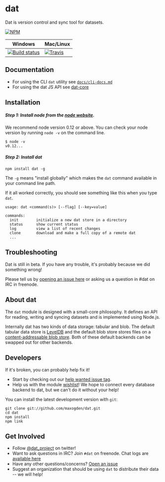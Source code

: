 # dat

Dat is version control and sync tool for datasets.

[![NPM](https://nodei.co/npm/dat.png?global=true)](https://nodei.co/npm/dat/)

Windows        | Mac/Linux
-------------- | ------------
[![Build status](https://ci.appveyor.com/api/projects/status/s236036xnglo4v5l)](https://ci.appveyor.com/project/maxogden/dat) | [![Travis](http://img.shields.io/travis/maxogden/dat.svg?style=flat)](https://travis-ci.org/maxogden/dat)

## Documentation

- For using the CLI `dat` utility see [`docs/cli-docs.md`](docs/cli-docs.md)
- For using the dat JS API see [dat-core](https://github.com/maxogden/dat-core)

## Installation

##### Step 1: Install node from the [node website](http://nodejs.org/).

We recommend node version 0.12 or above. You can check your node version by running `node -v` on the command line.

```
$ node -v
v0.12...
```

##### Step 2: Install dat

```
npm install dat -g
```

The `-g` means "install globally" which makes the `dat` command available in your command line path.

If it all worked correctly, you should see something like this when you type `dat`.

```
usage: dat <command(s)> [--flag] [--key=value]

commands:
  init        initialize a new dat store in a directory
  status      show current status
  log         view a list of recent changes
  clone       download and make a full copy of a remote dat
  ...
```

## Troubleshooting

Dat is still in beta. If you have any trouble, it's probably because we did something wrong!

Please tell us by [opening an issue here](http://github.com/maxogden/dat/issues/new) or asking us a question in #dat on IRC in freenode.

## About dat

The `dat` module is designed with a small-core philosophy. It defines an API for reading, writing and syncing datasets and is implemented using Node.js.

Internally dat has two kinds of data storage: tabular and blob. The default tabular data store is [LevelDB](http://leveldb.org) and the default blob store stores files on a [content-addressable blob store](https://github.com/mafintosh/content-addressable-blob-store). Both of these default backends can be swapped out for other backends.

## Developers

If it's broken, you can probably help fix it!

* Start by checking out our [help wanted issue tag](https://github.com/maxogden/dat/labels/help%20wanted).
* Help us with the module [wishlist](https://github.com/datproject/discussions/issues/5)! We hope to connect every database backend to dat, but we can't do it without your help!

You can install the latest development version with `git`:

```
git clone git://github.com/maxogden/dat.git
cd dat
npm install
npm link
```

## Get Involved

* Follow [@dat_project](https://twitter.com/dat_project) on twitter!
* Want to ask questions in IRC? Join `#dat` on freenode. Chat logs are [available here](https://botbot.me/freenode/dat/)
* Have any other questions/concerns? [Open an issue](https://github.com/maxogden/dat/issues)
* Suggest an organization that should be using `dat` to distribute their data -- we will help!
